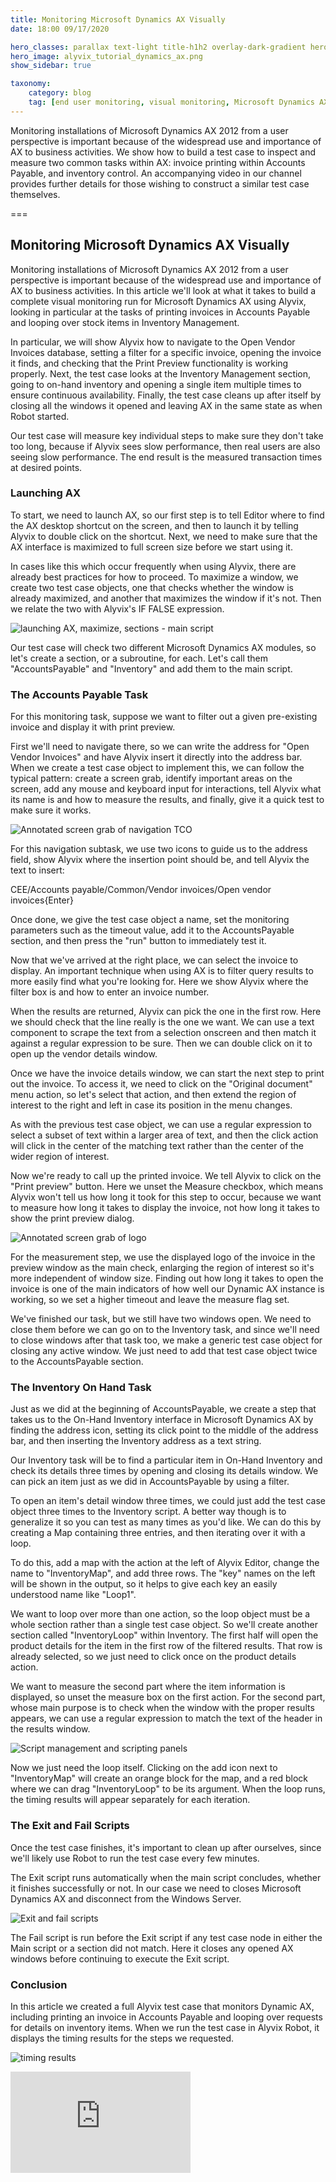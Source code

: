 ```yaml
---
title: Monitoring Microsoft Dynamics AX Visually
date: 18:00 09/17/2020

hero_classes: parallax text-light title-h1h2 overlay-dark-gradient hero-large
hero_image: alyvix_tutorial_dynamics_ax.png
show_sidebar: true

taxonomy:
    category: blog
    tag: [end user monitoring, visual monitoring, Microsoft Dynamics AX]
---
```



Monitoring installations of Microsoft Dynamics AX 2012 from a user perspective is important because of the widespread use and importance of AX to business activities. We show how to build a test case to inspect and measure two common tasks within AX: invoice printing within Accounts Payable, and inventory control. An accompanying video in our channel provides further details for those wishing to construct a similar test case themselves.


===


## Monitoring Microsoft Dynamics AX Visually

Monitoring installations of Microsoft Dynamics AX 2012 from a user perspective is important because of the widespread use and importance of AX to business activities. In this article we'll look at what it takes to build a complete visual monitoring run for Microsoft Dynamics AX using Alyvix, looking in particular at the tasks of printing invoices in Accounts Payable and looping over stock items in Inventory Management.

In particular, we will show Alyvix how to navigate to the Open Vendor Invoices database, setting a filter for a specific invoice, opening the invoice it finds, and checking that the Print Preview functionality is working properly. Next, the test case looks at the Inventory Management section, going to on-hand inventory and opening a single item multiple times to ensure continuous availability. Finally, the test case cleans up after itself by closing all the windows it opened and leaving AX in the same state as when Robot started.

Our test case will measure key individual steps to make sure they don't take too long, because if Alyvix sees slow performance, then real users are also seeing slow performance. The end result is the measured transaction times at desired points.


### Launching AX

To start, we need to launch AX, so our first step is to tell Editor where to find the AX desktop shortcut on the screen, and then to launch it by telling Alyvix to double click on the shortcut. Next, we need to make sure that the AX interface is maximized to full screen size before we start using it.

In cases like this which occur frequently when using Alyvix, there are already best practices for how to proceed. To maximize a window, we create two test case objects, one that checks whether the window is already maximized, and another that maximizes the window if it's not. Then we relate the two with Alyvix's
IF FALSE expression.

![launching AX, maximize, sections - main script](alyvix_tutorial_dynamics_ax_01.png)

Our test case will check two different Microsoft Dynamics AX modules, so let's create a section, or a subroutine, for each. Let's call them "AccountsPayable" and "Inventory" and add them to the main script.


### The Accounts Payable Task

For this monitoring task, suppose we want to filter out a given pre-existing invoice and display it with print preview.

First we'll need to navigate there, so we can write the address for "Open Vendor Invoices" and have Alyvix insert it directly into the address bar. When we create a test case object to implement this, we can follow the typical pattern: create a screen grab, identify important areas on the screen, add any mouse and keyboard input for interactions, tell Alyvix what its name is and how to measure the results, and finally, give it a quick test to make sure it works.

![Annotated screen grab of navigation TCO](alyvix_tutorial_dynamics_ax_02.png)

For this navigation subtask, we use two icons to guide us to the address field, show Alyvix where the insertion point should be, and tell Alyvix the text to insert:

 CEE/Accounts payable/Common/Vendor invoices/Open vendor invoices{Enter}

Once done, we give the test case object a name, set the monitoring parameters such as the timeout value, add it to the AccountsPayable section, and then press the "run" button to immediately test it.

Now that we've arrived at the right place, we can select the invoice to display. An important technique when using AX is to filter query results to more easily find what you're looking for. Here we show Alyvix where the filter box is and how to enter an invoice number.

When the results are returned, Alyvix can pick the one in the first row. Here we should check that the line really is the one we want. We can use a text component to scrape the text from a selection onscreen and then match it against a regular expression to be sure. Then we can double click on it to open up the vendor details window.

Once we have the invoice details window, we can start the next step to print out the invoice. To access it, we need to click on the "Original document" menu action, so let's select that action, and then extend the region of interest to the right and left in case its position in the menu changes.

As with the previous test case object, we can use a regular expression to select a subset of text within a larger area of text, and then the click action will click in the center of the matching text rather than the center of the wider region of interest.

Now we're ready to call up the printed invoice. We tell Alyvix to click on the "Print preview" button. Here we unset the Measure checkbox, which means Alyvix won't tell us how long it took for this step to occur, because we want to measure how long it takes to display the invoice, not how long it takes to show the print preview dialog.

![Annotated screen grab of logo](alyvix_tutorial_dynamics_ax_03.png)

For the measurement step, we use the displayed logo of the invoice in the preview window as the main check, enlarging the region of interest so it's more independent of window size. Finding out how long it takes to open the invoice is one of the main indicators of how well our Dynamic AX instance is working, so we set a higher timeout and leave the measure flag set.

We've finished our task, but we still have two windows open. We need to close them before we can go on to the Inventory task, and since we'll need to close windows after that task too, we make a generic test case object for closing any active window. We just need to add that test case object twice to the AccountsPayable section.


### The Inventory On Hand Task

Just as we did at the beginning of AccountsPayable, we create a step that takes us to the On-Hand Inventory interface in Microsoft Dynamics AX by finding the address icon, setting its click point to the middle of the address bar, and then inserting the Inventory address as a text string.

Our Inventory task will be to find a particular item in On-Hand Inventory and check its details three times by opening and closing its details window. We can pick an item just as we did in AccountsPayable by using a filter.

To open an item's detail window three times, we could just add the test case object three times to the Inventory script. A better way though is to generalize it so you can test as many times as you'd like. We can do this by creating a Map containing three entries, and then iterating over it with a loop.

To do this, add a map with the action at the left of Alyvix Editor, change the name to "InventoryMap", and add three rows. The "key" names on the left will be shown in the output, so it helps to give each key an easily understood name like "Loop1".

We want to loop over more than one action, so the loop object must be a whole section rather than a single test case object. So we'll create another section called "InventoryLoop" within Inventory. The first half will open the product details for the item in the first row of the filtered results. That row is already selected, so we just need to click once on the product details action. 

We want to measure the second part where the item information is displayed, so unset the measure box on the first action. For the second part, whose main purpose is to check when the window with the proper results appears, we can use a regular expression to match the text of the header in the results window.

![Script management and scripting panels](alyvix_tutorial_dynamics_ax_04.png)

Now we just need the loop itself. Clicking on the add icon next to "InventoryMap" will create an orange block for the map, and a red block where we can drag "InventoryLoop" to be its argument. When the loop runs, the timing results will appear separately for each iteration.


### The Exit and Fail Scripts

Once the test case finishes, it's important to clean up after ourselves, since we'll likely use Robot to run the test case every few minutes.

The Exit script runs automatically when the main script concludes, whether it finishes successfully or not. In our case we need to closes Microsoft Dynamics AX and disconnect from the Windows Server.

![Exit and fail scripts](alyvix_tutorial_dynamics_ax_05.png)

The Fail script is run before the Exit script if any test case node in either the Main script or a section did not match. Here it closes any opened AX windows before continuing to execute the Exit script.


### Conclusion

In this article we created a full Alyvix test case that monitors Dynamic AX, including printing an invoice in Accounts Payable and looping over requests for details on inventory items. When we run the test case in Alyvix Robot, it displays the timing results for the steps we requested.

![timing results](alyvix_tutorial_dynamics_ax_06.png)

<iframe width="288" height="162" src="https://www.youtube.com/embed/UhZMxzINe6k?color=white&rel=0" frameborder="0" allow="accelerometer; autoplay; encrypted-media; gyroscope; picture-in-picture" allowfullscreen></iframe>
